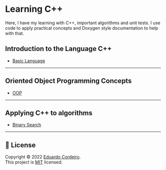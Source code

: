 # Learning C++
Here, I have my learning with C++, important algorithms and unit tests.
I use code to apply practical concepts and Doxygen style documentation to help with that.

## Introduction to the Language C++

- [Basic Language](https://github.com/eduardoc7/learning-cplusplus/tree/main/course/basic-language)

---

## Oriented Object Programming Concepts

- [OOP](https://github.com/eduardoc7/learning-cplusplus/tree/main/course/OO-programing)

---

## Applying C++ to algorithms

- [Binary Search](https://github.com/eduardoc7/learning-cplusplus/blob/main/algorithms/binarySearch.hpp)

---

## 📝 License

Copyright © 2022 [Eduardo Cordeiro](https://github.com/eduardoc7). <br />
This project is [MIT](https://github.com/eduardoc7/learning-cplusplus/blob/main/LICENSE) licensed.
